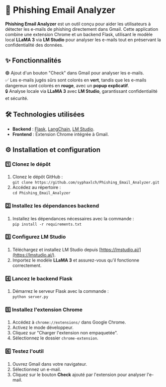 # 📧 Phishing Email Analyzer  

**Phishing Email Analyzer** est un outil conçu pour aider les utilisateurs à détecter les e-mails de phishing directement dans Gmail. Cette application combine une extension Chrome et un backend Flask, utilisant le modèle local **LLaMA 3** via **LM Studio** pour analyser les e-mails tout en préservant la confidentialité des données.  

## ✨ Fonctionnalités  
  🟢 Ajout d'un bouton "Check" dans Gmail pour analyser les e-mails.  
  ✅ Les e-mails jugés sûrs sont colorés en **vert**, tandis que les e-mails dangereux sont colorés en **rouge**, avec un **popup explicatif**.  
  🔒 Analyse locale via **LLaMA 3** avec **LM Studio**, garantissant confidentialité et sécurité.  

## 🛠️ Technologies utilisées  
- **Backend** : [Flask](https://flask.palletsprojects.com/), [LangChain](https://www.langchain.com/), [LM Studio](https://lmstudio.ai/).  
- **Frontend** : Extension Chrome intégrée à Gmail.  

## ⚙️ Installation et configuration  

### 1️⃣ Clonez le dépôt  
1. Clonez le dépôt GitHub :  
   `git clone https://github.com/syphaxlch/Phishing_Email_Analyzer.git`  
2. Accédez au répertoire :  
   `cd Phishing_Email_Analyzer`  

### 2️⃣ Installez les dépendances backend  
1. Installez les dépendances nécessaires avec la commande :  
   `pip install -r requirements.txt`  

### 3️⃣ Configurez LM Studio  
1. Téléchargez et installez LM Studio depuis [https://lmstudio.ai/](https://lmstudio.ai/).  
2. Importez le modèle **LLaMA 3** et assurez-vous qu'il fonctionne correctement.  

### 4️⃣ Lancez le backend Flask  
1. Démarrez le serveur Flask avec la commande :  
   `python server.py`  

### 5️⃣ Installez l'extension Chrome  
1. Accédez à `chrome://extensions/` dans Google Chrome.  
2. Activez le mode développeur.  
3. Cliquez sur "Charger l'extension non empaquetée".  
4. Sélectionnez le dossier `chrome-extension`.  

### 6️⃣ Testez l'outil  
1. Ouvrez Gmail dans votre navigateur.  
2. Sélectionnez un e-mail.  
3. Cliquez sur le bouton **Check** ajouté par l'extension pour analyser l'e-mail.  
